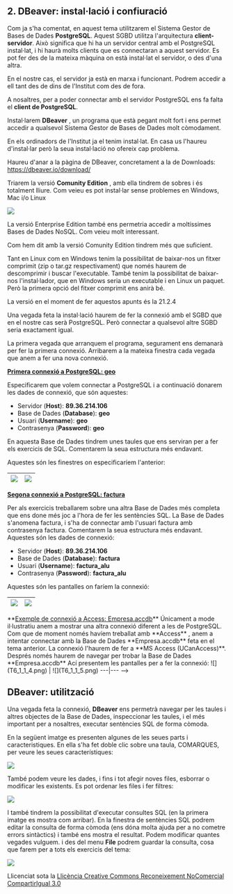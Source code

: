 ##  2. DBeaver: instal·lació i confiuració

Com ja s'ha comentat, en aquest tema utilitzarem el Sistema Gestor de Bases de
Dades **PostgreSQL**. Aquest SGBD utilitza l'arquitectura **client-servidor**.
Això significa que hi ha un servidor central amb el PostgreSQL instal·lat, i
hi haurà molts clients que es connectaran a aquest servidor. Es pot fer des de
la mateixa màquina on està instal·lat el servidor, o des d'una altra.

En el nostre cas, el servidor ja està en marxa i funcionant. Podrem accedir a
ell tant des de dins de l'Institut com des de fora.

A nosaltres, per a poder connectar amb el servidor PostgreSQL ens fa falta el
**client de PostgreSQL**.

Instal·larem **DBeaver** , un programa que està pegant molt fort i ens permet
accedir a qualsevol Sistema Gestor de Bases de Dades molt còmodament.

En els ordinadors de l'Institut ja el tenim instal·lat. En casa us l'haureu
d'instal·lar però la seua instal·lació no ofereix cap problema.

Haureu d'anar a la pàgina de DBeaver, concretament a la de Downloads:
<https://dbeaver.io/download/>

Triarem la versió **Comunity Edition** , amb ella tindrem de sobres i és
totalment lliure. Com veieu es pot instal·lar sense problemes en Windows, Mac
i/o Linux

![](T6_1_3_1.png)

La versió Enterprise Edition també ens permetria accedir a moltíssimes Bases
de Dades NoSQL. Com veieu molt interessant.

Com hem dit amb la versió Comunity Edition tindrem més que suficient.

Tant en Linux com en Windows tenim la possibilitat de baixar-nos un fitxer
comprimit (zip o tar.gz respectivament) que només haurem de descomprimir i
buscar l'executable. També tenim la possibilitat de baixar-nos l'instal·lador,
que en Windows seria un executable i en Linux un paquet. Però la primera opció
del fitxer comprimit ens anirà bé.

La versió en el moment de fer aquestos apunts és la 21.2.4

Una vegada feta la instal·lació haurem de fer la connexió amb el SGBD que en
el nostre cas serà PostgreSQL. Però connectar a qualsevol altre SGBD seria
exactament igual.

La primera vegada que arranquem el programa, segurament ens demanarà per fer
la primera connexió. Arribarem a la mateixa finestra cada vegada que anem a
fer una nova connexió.

**<u>Primera connexió a PostgreSQL: geo</u>**

Especificarem que volem connectar a PostgreSQL i a continuació donarem les
dades de connexió, que són aquestes:

  * Servidor (**Host**): **89.36.214.106**
  * Base de Dades (**Database**): **geo**
  * Usuari (**Username**): **geo**
  * Contrasenya (**Password**): **geo**

En aquesta Base de Dades tindrem unes taules que ens serviran per a fer els
exercicis de SQL. Comentarem la seua estructura més endavant.

Aquestes són les finestres on especificaríem l'anterior:

![](T6_1_3_2.png) | ![](T6_1_3_3.png)  
---|---  
  
**<u>Segona connexió a PostgreSQL: factura</u>**

Per als exercicis treballarem sobre una altra Base de Dades més completa que
ens done més joc a l'hora de fer les sentències SQL. La Base de Dades
s'anomena factura, i s'ha de connectar amb l'usuari factura amb contrasenya
factura. Comentarem la seua estructura més endavant. Aquestes són les dades de
connexió:

  * Servidor (**Host**): **89.36.214.106**
  * Base de Dades (**Database**): **factura**
  * Usuari (**Username**): **factura_alu**
  * Contrasenya (**Password**): **factura_alu**

Aquestes són les pantalles on faríem la connexió:

![](T6_1_3_2.png) | ![](T6_1_3_4.png)  
---|---  
<!-->  
**<u>Exemple de connexió a Access: Empresa.accdb</u>**

Únicament a mode il·lustratiu anem a mostrar una altra connexió diferent a les
de PostgreSQL. Com que de moment només havíem treballat amb **Access** , anem
a intentar connectar amb la Base de Dades **Empresa.accdb** feta en el tema
anterior.

La connexió l'haurem de fer a **MS Access (UCanAccess)**. Després només haurem
de navegar per trobar la Base de Dades **Empresa.accdb**

Ací presentem les pantalles per a fer la connexió:

![](T6_1_1_4.png) | ![](T6_1_1_5.png)  
---|---  
-->  
## DBeaver: utilització

Una vegada feta la connexió, **DBeaver** ens permetrà navegar per les taules i
altres objectes de la Base de Dades, inspeccionar les taules, i el més
important per a nosaltres, executar sentències SQL de forma còmoda.

En la següent imatge es presenten algunes de les seues parts i
caracteristiques. En ella s'ha fet doble clic sobre una taula, COMARQUES, per
veure les seues característiques:

![](T6_1_4_1.png)

També podem veure les dades, i fins i tot afegir noves files, esborrar o
modificar les existents. Es pot ordenar les files i fer filtres:

![](T6_1_4_2.png)

I també tindrem la possibilitat d'executar consultes SQL (en la primera imatge
es mostra com arribar). En la finestra de sentències SQL podrem editar la
consulta de forma còmoda (ens dóna molta ajuda per a no cometre errors
sintàctics) i també ens mostra el resultat. Podem modificar quantes vegades
vulguem. i des del menu **File** podrem guardar la consulta, cosa que farem
per a tots els exercicis del tema:

![](T6_1_4_3.png)


Llicenciat sota la  [Llicència Creative Commons Reconeixement NoComercial
CompartirIgual 3.0](http://creativecommons.org/licenses/by-nc-sa/3.0/)

